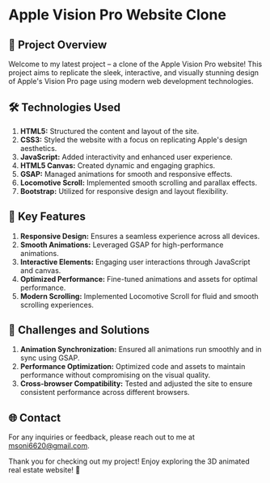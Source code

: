 # Apple Vision Pro Website Clone

## 🚀 Project Overview 
Welcome to my latest project – a clone of the Apple Vision Pro website! This project aims to replicate the sleek, interactive, and visually stunning design of Apple's Vision Pro page using modern web development technologies.<br>

## 🛠️ Technologies Used
1. **HTML5:** Structured the content and layout of the site. <br>
2. **CSS3:** Styled the website with a focus on replicating Apple's design aesthetics.  <br>
3. **JavaScript:** Added interactivity and enhanced user experience. <br>
4. **HTML5 Canvas:** Created dynamic and engaging graphics. <br>
5. **GSAP:** Managed animations for smooth and responsive effects. <br>
6. **Locomotive Scroll:** Implemented smooth scrolling and parallax effects. <br>
7. **Bootstrap:** Utilized for responsive design and layout flexibility. <br>
## 🌟 Key Features
1. **Responsive Design:** Ensures a seamless experience across all devices. <br>
2. **Smooth Animations:** Leveraged GSAP for high-performance animations. <br>
3. **Interactive Elements:** Engaging user interactions through JavaScript and canvas. <br>
4. **Optimized Performance:** Fine-tuned animations and assets for optimal performance. <br>
5. **Modern Scrolling:** Implemented Locomotive Scroll for fluid and smooth scrolling experiences. <br>
## 🧩 Challenges and Solutions
1. **Animation Synchronization:** Ensured all animations run smoothly and in sync using GSAP. <br>
2. **Performance Optimization:** Optimized code and assets to maintain performance without compromising on the visual quality.<br>
3. **Cross-browser Compatibility:** Tested and adjusted the site to ensure consistent performance across different browsers.<br>

## 🌐 Contact
For any inquiries or feedback, please reach out to me at msoni6620@gmail.com.

Thank you for checking out my project! Enjoy exploring the 3D animated real estate website! 🌟







